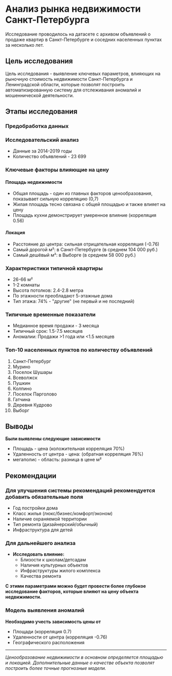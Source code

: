 #  Анализ рынка недвижимости Санкт-Петербурга

Исследование проводилось на датасете с архивом объявлений о продаже квартир в Санкт-Петербурге и соседних населенных пунктах за несколько лет.

##  Цель исследования
 Цель исследования - выявление ключевых параметров, влияющих на рыночную стоимость недвижимости Санкт-Петербурга и Ленинградской области, которые позволят построить автоматизированную систему для отслеживания аномалий и мошеннической деятельности. 

## Этапы исследования

### Предобработка данных

### Исследовательский анализ
- Данные за 2014-2019 годы
- Количество объявлений - 23 699

###  Ключевые факторы влияющие на цену

####  Площадь недвижимости
- Общая площадь - один из главных факторов ценообразования, показывает сильную корреляцию (0,7)
- Жилая площадь тесно связана с общей площадью и также влияет на цену
- Площадь кухни демонстрирует умеренное влияние (корреляция 0.56)

####  Локация
- Расстояние до центра: сильная отрицательная корреляция (-0.76)
- Самый дорогой м²: в Санкт-Петербурге (в среднем 104 000 руб.)
- Самый дешёвый м²: в Выборге (в среднем 58 000 руб.)

###  Характеристики типичной квартиры
-  26-66 м²
-   1-2 комнаты
- Высота потолков: 2.4-2.8 метра 
- По этажности преобладают 5-этажные дома
- Тип этажа: 74% - "другие" (не первый и не последний)

###  Типичные временные показатели
- Медианное время продажи - 3 месяца
- Типичный срок: 1.5-7.5 месяцев
- Аномалии: Продажи >1 года или <1.5 месяцев

###  Топ-10 населенных пунктов по количеству объявлений
1. Санкт-Петербург
2. Мурино
3. Поселок Шушары
4. Всеволжск
5. Пушкин
6. Колпино
7. Поселок Парголово
8. Гатчина
9. Деревня Кудрово
10. Выборг

##  Выводы

**Были выявлены следующие зависимости**

-  Площадь - цена (коложительная корреляция 70%)
-  Удаленность от центра - цена: (обратная корреляция 76%) 
-  мегаполис - область:  разница в цене м²

##  Рекомендации

### Для улучшения системы рекомендаций рекомендуется добавить обязательные поля

  - Год постройки дома
  - Класс жилья (люкс/бизнес/комфорт/эконом)
  - Наличие охраняемой территории
  - Тип ремонта (дизайнерский/обычный)
  - Инфраструктура для детей

### Для дальнейшего анализа 
- **Исследовать влияние:**
  - Близости к школам/детсадам
  - Наличия культурных объектов
  - Инфраструктуры жилого комплекса
  - Качества ремонта
    
 **С этими параметрами можно будет провести более глубокое исследование факторов, которые влияют на цену объекта недвижимости.**

### Модель выявления аномалий
**Необходимо учесть зависимость цены от**
  - Площади (корреляция 0.7)
  - Удаленности от центра (корреляция -0.76)
  - Географического расположения
    
---
*Ценообразование недвижимости в основном определяется площадью и локацией. Дополнительные данные о качестве объекта позволят построить более точные прогнозные модели.*
